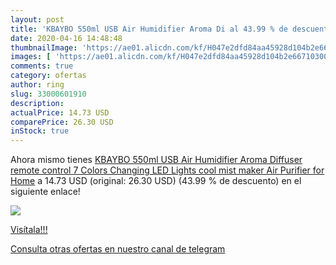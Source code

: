 ```yaml
---
layout: post
title: 'KBAYBO 550ml USB Air Humidifier Aroma Di al 43.99 % de descuento'
date: 2020-04-16 14:48:48
thumbnailImage: 'https://ae01.alicdn.com/kf/H047e2dfd84aa45928d104b2e66710300r/KBAYBO-550ml-USB-Air-Humidifier-Aroma-Diffuser-remote-control-7-Colors-Changing-LED-Lights-cool-mist.jpg_350x350._SL200_.jpg'
images: [ 'https://ae01.alicdn.com/kf/H047e2dfd84aa45928d104b2e66710300r/KBAYBO-550ml-USB-Air-Humidifier-Aroma-Diffuser-remote-control-7-Colors-Changing-LED-Lights-cool-mist.jpg_350x350._SL200_.jpg' ]
comments: true
category: ofertas
author: ring
slug: 33000601910
description:
actualPrice: 14.73 USD
comparePrice: 26.30 USD
inStock: true
---
```


Ahora mismo tienes [KBAYBO 550ml USB Air Humidifier Aroma Diffuser remote control 7 Colors Changing LED Lights cool mist maker Air Purifier for Home](https://www.amazon.com/dp/33000601910/?tag=redken08-20) a 14.73 USD (original: 26.30 USD) (43.99 %  de descuento) en el siguiente enlace!

[![](https://ae01.alicdn.com/kf/H047e2dfd84aa45928d104b2e66710300r/KBAYBO-550ml-USB-Air-Humidifier-Aroma-Diffuser-remote-control-7-Colors-Changing-LED-Lights-cool-mist.jpg_350x350._SL200_.jpg)](https://www.amazon.com/dp/33000601910/?tag=redken08-20)

[Visítala!!!](https://www.amazon.com/dp/33000601910/?tag=redken08-20)

[Consulta otras ofertas en nuestro canal de telegram](https://t.me/s/ofertas25)
